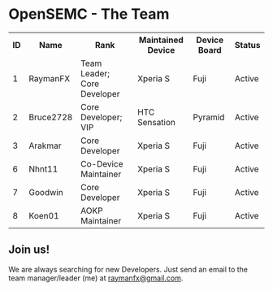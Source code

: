 OpenSEMC - The Team
===================



<table>
  <tr>
    <th>ID</th><th>Name</th><th>Rank</th><th>Maintained Device</th><th>Device Board</th><th>Status</th>
  </tr>
  <tr>
    <td>1</td><td>RaymanFX</td><td>Team Leader; Core Developer</td><td>Xperia S</td><td>Fuji</td><td>Active</td>
  </tr>
  <tr>
    <td>2</td><td>Bruce2728</td><td>Core Developer; VIP</td><td>HTC Sensation</td><td>Pyramid</td><td>Active</td>  
  </tr>
  <tr>
    <td>3</td><td>Arakmar</td><td>Core Developer</td><td>Xperia S</td><td>Fuji</td><td>Active</td>  
  </tr>
  <tr>
    <td>6</td><td>Nhnt11</td><td>Co-Device Maintainer</td><td>Xperia S</td><td>Fuji</td><td>Active</td>  
  </tr>
  <tr>
    <td>7</td><td>Goodwin</td><td>Core Developer</td><td>Xperia S</td><td>Fuji</td><td>Active</td>  
  </tr>
  <tr>
    <td>8</td><td>Koen01</td><td>AOKP Maintainer</td><td>Xperia S</td><td>Fuji</td><td>Active</td>  
  </tr>
</table>



Join us!
--------
We are always searching for new Developers.
Just send an email to the team manager/leader (me) at raymanfx@gmail.com.
